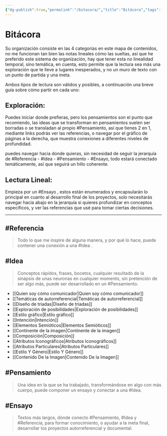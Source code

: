 ```yaml
---
{"dg-publish":true,"permalink":"/bitacora/","title":"Bitácora","tags":["Referencia","Idea","Pensamiento","Ensayo"],"created":"2023-04-21T15:36:09.876-05:00","updated":"2023-04-24T17:00:48.793-05:00"}
---
```



# Bitácora

Su organización consiste en las 4 categorías en este mapa de contenidos, no me funcionan tan bien las notas lineales cómo las sueltas, así que he preferido este sistema de organización, hay que tener esta no linealidad temporal, sino temática, en cuenta, esto permite que la lectura sea más una exploración que te lleve a lugares inesperados, y no un muro de texto con un punto de partida y una meta.

Ambos tipos de lectura son válidos y posibles, a continuación una breve guía sobre cómo partir en cada uno:

## Exploración:

Puedes iniciar donde prefieras, pero los pensamientos son el punto que recomiendo, las ideas que se transforman en pensamientos suelen ser borradas o se transladan al propio #Pensamiento, así que tienes 2 en 1, mediante links podrás ver las referencias, o navegar por el gráfico de páginas a la derecha, que muestra conexiones a diferentes niveles de profundidad.

puedes navegar hacia donde quieras, sin necesidad de seguir la jerarquía de #Referencia - #Idea - #Pensamiento - #Ensayo, todo estará conectado temáticamente, así que seguirá un hillo coherente.

## Lectura Lineal:

Empieza por un #Ensayo , estos están enumerados y encapsularán lo principal en cuanto al desarrollo final de los proyectos, solo necesitarás navegar hacia abajo en la jerarquía si quieres profundizar en conceptos específicos, y ver las referencias que usé para tomar ciertas decisiones.

- - - 

## #Referencia

> Todo lo que me inspire de alguna manera, y por qué lo hace, puede contener una conexión a una #Idea .

## #Idea

> Conceptos rápidos, frases, bocetos, cualquier resultado de la sinápsis de unas neuronas en cualquier momento, sin pretención de ser algo más, puede ser desarrollado en un #Pensamiento.

- [[Quien soy cómo comunicador\|Quien soy cómo comunicador]]
- [[Temáticas de autorreferencial\|Temáticas de autorreferencial]]
- [[Diseño de triadas\|Diseño de triadas]]
- [[Exploración de posibilidades\|Exploración de posibilidades]]
- [[Estilo gráfico\|Estilo gráfico]]
- [[Intención\|Intención]]
- [[Elementos Semióticos\|Elementos Semióticos]]
- [[Continente de la imagen\|Continente de la imagen]]
- [[Composición\|Composición]]
- [[Atributos Iconográficos\|Atributos Iconográficos]]
- [[Atributos Particulares\|Atributos Particulares]]
- [[Estilo Y Género\|Estilo Y Género]]
- [[Contenido De la Imagen\|Contenido De la Imagen]]

## #Pensamiento

> Una idea en la que se ha trabajado, transformándose en algo con más cuerpo, puede componer un ensayo y conectar a una #Idea.

## #Ensayo

> Textos más largos, dónde conecto #Pensamiento, #Idea y #Referencia, para formar conocimiento, o ayudar a la meta final, desarrollar los proyectos autorreferencial y documental.

